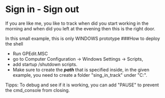 # Sign in - Sign out
If you are like me, you like to track when did you start working in the morning and when did you left at the evening
then this is the right door.

In this small example, this is only WINDOWS prototype
###How to deploy the shell 
* Run GPEdit.MSC
* go to Computer Configuration -> Windows Settings -> Scripts, 
* add startup /shutdown scripts.
* Make sure to create the **_path_** that is specified inside,
in the given example, you need to create a folder "sing_in_track" under "C:". 

Tipps:
To debug and see if it is working, you can add "PAUSE" to prevent the cmd_console from closing.